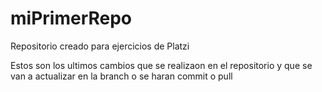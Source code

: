 # miPrimerRepo
Repositorio creado para ejercicios de Platzi

Estos son los ultimos cambios que se realizaon en el repositorio y que se van a actualizar en la branch o se haran commit o pull
